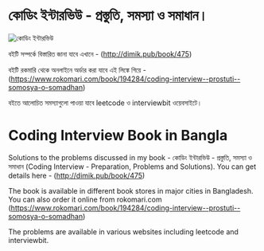 # কোডিং ইন্টারভিউ - প্রস্তুতি, সমস্যা ও সমাধান।

![কোডিং ইন্টারভিউ](http://dimik.pub/wp-content/uploads/2020/01/codingInterview.png)

বইটি সম্পর্কে বিস্তারিত জানা যাবে এখানে - (http://dimik.pub/book/475)

বইটি রকমারি থেকে অনলাইনে অর্ডার করা যাবে এই লিঙ্কে গিয়ে - (https://www.rokomari.com/book/194284/coding-interview--prostuti--somosya-o-somadhan)

বইতে আলোচিত সমস্যাগুলো পাওয়া যাবে leetcode ও interviewbit ওয়েবসাইটে।

# Coding Interview Book in Bangla
Solutions to the problems discussed in my book - কোডিং ইন্টারভিউ - প্রস্তুতি, সমস্যা ও সমাধান (Coding Interview - Preparation, Problems and Solutions). You can get details here - (http://dimik.pub/book/475)

The book is available in different book stores in major cities in Bangladesh. You can also order it online from rokomari.com (https://www.rokomari.com/book/194284/coding-interview--prostuti--somosya-o-somadhan)

The problems are available in various websites including leetcode and interviewbit.
